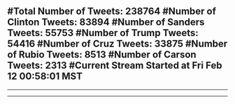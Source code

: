 #Total Number of Tweets: 238764 
#Number of Clinton Tweets: 83894
#Number of Sanders Tweets: 55753
#Number of Trump Tweets: 54416
#Number of Cruz Tweets: 33875
#Number of Rubio Tweets: 8513
#Number of Carson Tweets: 2313
#Current Stream Started at Fri Feb 12 00:58:01 MST
---
---
---
